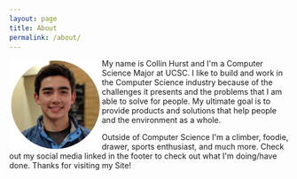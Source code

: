 ```yaml
---
layout: page
title: About
permalink: /about/
---
```



<img align="left" src="/assets/prof-pic.png">
 My name is Collin Hurst and I'm a Computer Science Major at UCSC. I like to build and work in the Computer Science industry because of the challenges it presents and the problems that I am able to solve for people. My ultimate goal is to provide products and solutions that help people and the environment as a whole. 

Outside of Computer Science I'm a climber, foodie, drawer, sports enthusiast, and much more. Check out my social media linked in the footer to check out what I'm doing/have done. Thanks for visiting my Site!
